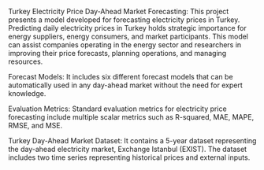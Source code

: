 Turkey Electricity Price Day-Ahead Market Forecasting:
This project presents a model developed for forecasting electricity prices in Turkey. 
Predicting daily electricity prices in Turkey holds strategic importance for energy suppliers, energy consumers, and market participants. 
This model can assist companies operating in the energy sector and researchers in improving their price forecasts, planning operations, and managing resources.

Forecast Models:
It includes six different forecast models that can be automatically used in any day-ahead market without the need for expert knowledge.

Evaluation Metrics:
Standard evaluation metrics for electricity price forecasting include multiple scalar metrics such as R-squared, MAE, MAPE, RMSE, and MSE.

Turkey Day-Ahead Market Dataset:
It contains a 5-year dataset representing the day-ahead electricity market, Exchange Istanbul (EXIST). 
The dataset includes two time series representing historical prices and external inputs.
